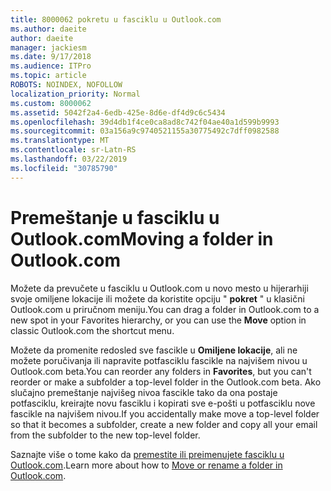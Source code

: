 ```yaml
---
title: 8000062 pokretu u fasciklu u Outlook.com
ms.author: daeite
author: daeite
manager: jackiesm
ms.date: 9/17/2018
ms.audience: ITPro
ms.topic: article
ROBOTS: NOINDEX, NOFOLLOW
localization_priority: Normal
ms.custom: 8000062
ms.assetid: 5042f2a4-6edb-425e-8d6e-df4d9c6c5434
ms.openlocfilehash: 39d4db1f4ce0ca8ad8c742f04ae40a1d599b9993
ms.sourcegitcommit: 03a156a9c9740521155a30775492c7dff0982588
ms.translationtype: MT
ms.contentlocale: sr-Latn-RS
ms.lasthandoff: 03/22/2019
ms.locfileid: "30785790"
---
```

# <a name="moving-a-folder-in-outlookcom"></a><span data-ttu-id="37770-102">Premeštanje u fasciklu u Outlook.com</span><span class="sxs-lookup"><span data-stu-id="37770-102">Moving a folder in Outlook.com</span></span>

<span data-ttu-id="37770-103">Možete da prevučete u fasciklu u Outlook.com u novo mesto u hijerarhiji svoje omiljene lokacije ili možete da koristite opciju " **pokret** " u klasični Outlook.com u priručnom meniju.</span><span class="sxs-lookup"><span data-stu-id="37770-103">You can drag a folder in Outlook.com to a new spot in your Favorites hierarchy, or you can use the **Move** option in classic Outlook.com the shortcut menu.</span></span> 
  
<span data-ttu-id="37770-104">Možete da promenite redosled sve fascikle u **Omiljene lokacije**, ali ne možete poručivanja ili napravite potfasciklu fascikle na najvišem nivou u Outlook.com beta.</span><span class="sxs-lookup"><span data-stu-id="37770-104">You can reorder any folders in **Favorites**, but you can't reorder or make a subfolder a top-level folder in the Outlook.com beta.</span></span> <span data-ttu-id="37770-105">Ako slučajno premeštanje najvišeg nivoa fascikle tako da ona postaje potfasciklu, kreirajte novu fasciklu i kopirati sve e-pošti u potfasciklu nove fascikle na najvišem nivou.</span><span class="sxs-lookup"><span data-stu-id="37770-105">If you accidentally make move a top-level folder so that it becomes a subfolder, create a new folder and copy all your email from the subfolder to the new top-level folder.</span></span> 
  
<span data-ttu-id="37770-106">Saznajte više o tome kako da [premestite ili preimenujete fasciklu u Outlook.com](https://support.office.com/article/c9c66fed-8a7c-426a-afc6-0d46a72080fb).</span><span class="sxs-lookup"><span data-stu-id="37770-106">Learn more about how to [Move or rename a folder in Outlook.com](https://support.office.com/article/c9c66fed-8a7c-426a-afc6-0d46a72080fb).</span></span>
  

